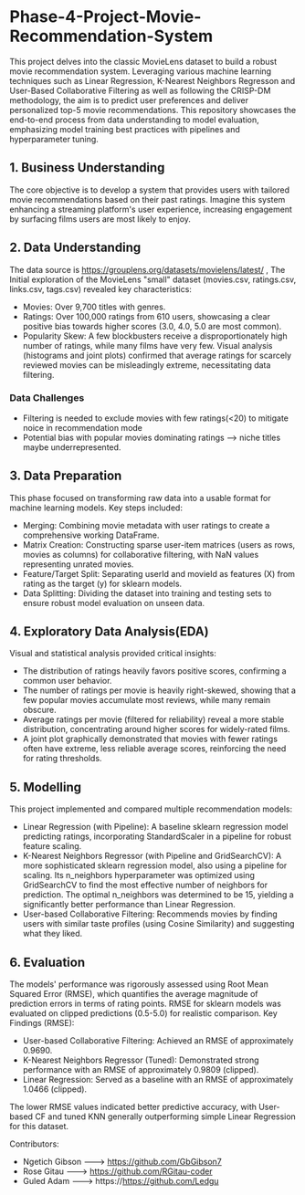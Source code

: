 # Phase-4-Project-Movie-Recommendation-System
This project delves into the classic MovieLens dataset to build a robust movie recommendation system. Leveraging various machine learning techniques such as Linear Regression, K-Nearest Neighbors Regresson and User-Based Collaborative Filtering as well as following the CRISP-DM methodology, the aim is to predict user preferences and deliver personalized top-5 movie recommendations. This repository showcases the end-to-end process from data understanding to model evaluation, emphasizing model training best practices with pipelines and hyperparameter tuning.

## 1. Business Understanding
The core objective is to develop a system that provides users with tailored movie recommendations based on their past ratings. Imagine this system enhancing a streaming platform's user experience, increasing engagement by surfacing films users are most likely to enjoy.

## 2. Data Understanding
The data source is https://grouplens.org/datasets/movielens/latest/ , The Initial exploration of the MovieLens "small" dataset (movies.csv, ratings.csv, links.csv, tags.csv) revealed key characteristics:

- Movies: Over 9,700 titles with genres.
- Ratings: Over 100,000 ratings from 610 users, showcasing a clear positive bias towards higher scores (3.0, 4.0, 5.0 are most common).
- Popularity Skew: A few blockbusters receive a disproportionately high number of ratings, while many films have very few. Visual analysis (histograms and joint plots) confirmed that average ratings for scarcely reviewed movies can be misleadingly extreme, necessitating data filtering.
### Data Challenges
- Filtering is needed to exclude movies with few ratings(<20) to mitigate noice in recommendation mode
- Potential bias with popular movies dominating ratings --> niche titles maybe underrepresented.

## 3. Data Preparation
This phase focused on transforming raw data into a usable format for machine learning models. Key steps included:

- Merging: Combining movie metadata with user ratings to create a comprehensive working DataFrame.
- Matrix Creation: Constructing sparse user-item matrices (users as rows, movies as columns) for collaborative filtering, with NaN values representing unrated movies.
- Feature/Target Split: Separating userId and movieId as features (X) from rating as the target (y) for sklearn models.
- Data Splitting: Dividing the dataset into training and testing sets to ensure robust model evaluation on unseen data.

## 4. Exploratory Data Analysis(EDA)
Visual and statistical analysis provided critical insights:

- The distribution of ratings heavily favors positive scores, confirming a common user behavior.
- The number of ratings per movie is heavily right-skewed, showing that a few popular movies accumulate most reviews, while many remain obscure.
- Average ratings per movie (filtered for reliability) reveal a more stable distribution, concentrating around higher scores for widely-rated films.
- A joint plot graphically demonstrated that movies with fewer ratings often have extreme, less reliable average scores, reinforcing the need for rating thresholds.

## 5. Modelling
This project implemented and compared multiple recommendation models:
- Linear Regression (with Pipeline): A baseline sklearn regression model predicting ratings, incorporating StandardScaler in a pipeline for robust feature scaling.
- K-Nearest Neighbors Regressor (with Pipeline and GridSearchCV): A more sophisticated sklearn regression model, also using a pipeline for scaling. Its n_neighbors hyperparameter was optimized using GridSearchCV to find the most effective number of neighbors for prediction. The optimal n_neighbors was determined to be 15, yielding a significantly better performance than Linear Regression.
- User-based Collaborative Filtering: Recommends movies by finding users with similar taste profiles (using Cosine Similarity) and suggesting what they liked.

## 6. Evaluation
The models' performance was rigorously assessed using Root Mean Squared Error (RMSE), which quantifies the average magnitude of prediction errors in terms of rating points. RMSE for sklearn models was evaluated on clipped predictions (0.5-5.0) for realistic comparison.
Key Findings (RMSE):
- User-based Collaborative Filtering: Achieved an RMSE of approximately 0.9690.
- K-Nearest Neighbors Regressor (Tuned): Demonstrated strong performance with an RMSE of approximately 0.9809 (clipped).
- Linear Regression: Served as a baseline with an RMSE of approximately 1.0466 (clipped).

The lower RMSE values indicated better predictive accuracy, with User-based CF and tuned KNN generally outperforming simple Linear Regression for this dataset.

Contributors:
- Ngetich Gibson ---> https://github.com/GbGibson7
- Rose Gitau ---> https://github.com/RGitau-coder
- Guled Adam ---> https://https://github.com/Ledgu

